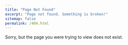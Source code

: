 ```yaml
---
title: "Page Not Found"
excerpt: "Page not found. Something is broken!"
sitemap: false
permalink: /404.html
---
```


Sorry, but the page you were trying to view does not exist.
